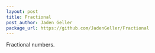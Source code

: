 ```yaml
---
layout: post
title: Fractional
post_author: Jaden Geller
package_url: https://github.com/JadenGeller/Fractional
---
```


Fractional numbers.

<!--PKG_END-->
